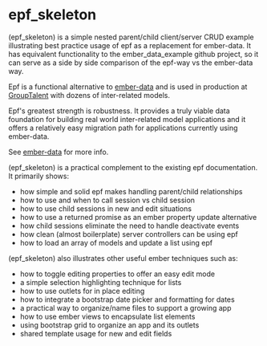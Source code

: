 # epf_skeleton

(epf_skeleton) is a simple nested parent/child client/server CRUD example illustrating best practice usage of epf as a replacement for ember-data. It has equivalent functionality to the ember_data_example github project, so it can serve as a side by side comparison of the epf-way vs the ember-data way.

Epf is a functional alternative to [ember-data](https://github.com/emberjs/data) and is used in production at [GroupTalent](https://grouptalent.com) with dozens of inter-related models.

Epf's greatest strength is robustness. It provides a truly viable data foundation for building real world inter-related model applications and it offers a relatively easy migration path for applications currently using ember-data.

See [ember-data](https://github.com/GroupTalent/epf) for more info.

(epf_skeleton) is a practical complement to the existing epf documentation. It primarily shows:
* how simple and solid epf makes handling parent/child relationships
* how to use and when to call session vs child session
* how to use child sessions in new and edit situations
* how to use a returned promise as an ember property update alternative
* how child sessions eliminate the need to handle deactivate events
* how clean (almost boilerplate) server controllers can be using epf
* how to load an array of models and update a list using epf

(epf_skeleton) also illustrates other useful ember techniques such as:
* how to toggle editing properties to offer an easy edit mode
* a simple selection highlighting technique for lists
* how to use outlets for in place editing
* how to integrate a bootstrap date picker and formatting for dates
* a practical way to organize/name files to support a growing app
* how to use ember views to encapsulate list elements
* using bootstrap grid to organize an app and its outlets
* shared template usage for new and edit fields



